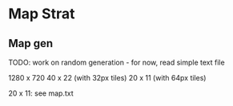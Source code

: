# Map Strat

## Map gen

TODO: work on random generation - for now, read simple text file

1280 x 720
40 x 22 (with 32px tiles)
20 x 11 (with 64px tiles)

20 x 11: see map.txt
